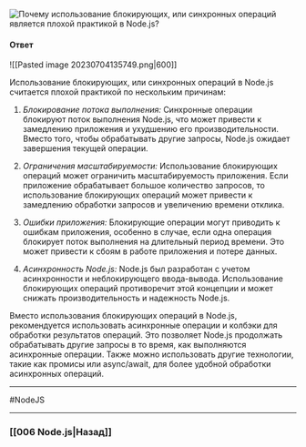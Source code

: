 ![Почему использование блокирующих, или синхронных операций является плохой практикой в Node.js?](https://youtu.be/R76_xPjzUd8?t=390)

#### Ответ

![[Pasted image 20230704135749.png|600]]

Использование блокирующих, или синхронных операций в Node.js считается плохой практикой по нескольким причинам:

1. *Блокирование потока выполнения:* Синхронные операции блокируют поток выполнения Node.js, что может привести к замедлению приложения и ухудшению его производительности. Вместо того, чтобы обрабатывать другие запросы, Node.js ожидает завершения текущей операции.
    
2. *Ограничения масштабируемости:* Использование блокирующих операций может ограничить масштабируемость приложения. Если приложение обрабатывает большое количество запросов, то использование блокирующих операций может привести к замедлению обработки запросов и увеличению времени отклика.
    
3. *Ошибки приложения:* Блокирующие операции могут приводить к ошибкам приложения, особенно в случае, если одна операция блокирует поток выполнения на длительный период времени. Это может привести к сбоям в работе приложения и потере данных.
    
4. *Асинхронность Node.js:* Node.js был разработан с учетом асинхронности и неблокирующего ввода-вывода. Использование блокирующих операций противоречит этой концепции и может снижать производительность и надежность Node.js.
    

Вместо использования блокирующих операций в Node.js, рекомендуется использовать асинхронные операции и колбэки для обработки результатов операций. Это позволяет Node.js продолжать обрабатывать другие запросы в то время, как выполняются асинхронные операции. Также можно использовать другие технологии, такие как промисы или async/await, для более удобной обработки асинхронных операций.

___
#NodeJS 

___

### [[006 Node.js|Назад]]
